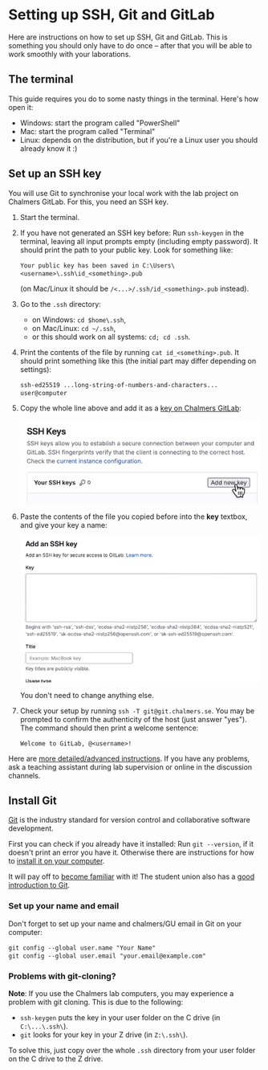 # Setting up SSH, Git and GitLab

Here are instructions on how to set up SSH, Git and GitLab.
This is something you should only have to do once – after that you will be able to work smoothly with your laborations.


## The terminal

This guide requires you do to some nasty things in the terminal.
Here's how open it:
- Windows: start the program called "PowerShell"
- Mac: start the program called "Terminal"
- Linux: depends on the distribution, but if you're a Linux user you should already know it :)


## Set up an SSH key

You will use Git to synchronise your local work with the lab project on Chalmers GitLab.
For this, you need an SSH key.

1.  Start the terminal.

2.  If you have not generated an SSH key before:
    Run `ssh-keygen` in the terminal, leaving all input prompts empty (including empty password).
    It should print the path to your public key. Look for something like:
    ```
    Your public key has been saved in C:\Users\<username>\.ssh\id_<something>.pub
    ```
    (on Mac/Linux it should be `/<...>/.ssh/id_<something>.pub` instead).

3.  Go to the `.ssh` directory:
    - on Windows: `cd $home\.ssh`,
    - on Mac/Linux: `cd ~/.ssh`,
    - or this should work on all systems: `cd; cd .ssh`.

4.  Print the contents of the file by running `cat id_<something>.pub`.
    It should print something like this (the initial part may differ depending on settings):
    ```
    ssh-ed25519 ...long-string-of-numbers-and-characters... user@computer
    ```

5.  Copy the whole line above and add it as a
    [key on Chalmers GitLab](https://git.chalmers.se/-/user_settings/ssh_keys):

    ![add-ssh-key-gitlab.png](img/add-ssh-key-gitlab.png)

6.  Paste the contents of the file you copied before into the **key** textbox, and give your key a name:

    ![paste-ssh-key-gitlab.png](img/paste-ssh-key-gitlab.png)

    You don't need to change anything else.

7.  Check your setup by running `ssh -T git@git.chalmers.se`.
    You may be prompted to confirm the authenticity of the host (just answer "yes").
    The command should then print a welcome sentence:
    ```
    Welcome to GitLab, @<username>!
    ```

Here are [more detailed/advanced instructions](https://git.chalmers.se/help/user/ssh.md).
If you have any problems, ask a teaching assistant during lab supervision or online in the discussion channels.


## Install Git

[Git](https://en.wikipedia.org/wiki/Git) is the industry standard for version control and collaborative software development.

First you can check if you already have it installed:
Run `git --version`, if it doesn't print an error you have it.
Otherwise there are instructions for how to [install it on your computer](https://git-scm.com/downloads/).

It will pay off to [become familiar](https://git.chalmers.se/help/tutorials/learn_git.md) with it!
The student union also has a [good introduction to Git](https://data101.dtek.se/beginner/git/intro.html).

### Set up your name and email

Don't forget to set up your name and chalmers/GU email in Git on your computer:
```
git config --global user.name "Your Name"
git config --global user.email "your.email@example.com"
```

### Problems with git-cloning?

**Note**:
If you use the Chalmers lab computers, you may experience a problem with git cloning.
This is due to the following:

- `ssh-keygen` puts the key in your user folder on the C drive (in `C:\...\.ssh\`).
- `git` looks for your key in your Z drive (in `Z:\.ssh\`).

To solve this, just copy over the whole `.ssh` directory from your user folder on the C drive to the Z drive.
